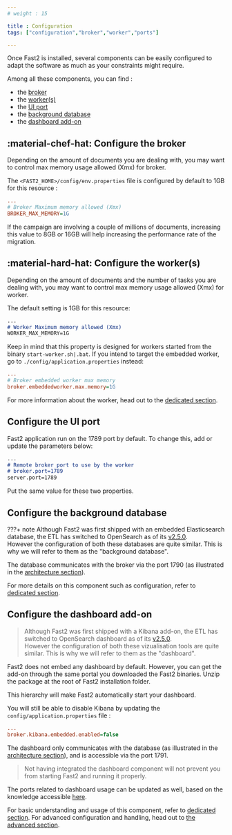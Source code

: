 ```yaml
---
# weight : 15

title : Configuration
tags: ["configuration","broker","worker","ports"]

---
```


Once Fast2 is installed, several components can be easily configured to adapt the software as much as your constraints might require.

Among all these components, you can find : 

- the [broker](#configure-the-broker)
- the [worker(s)](#configure-the-workers)
- the [UI port](#configure-the-ui-port)
- the [background database](#configure-the-background-database)
- the [dashboard add-on](#configure-the-dashboard-add-on)

## :material-chef-hat: Configure the broker
Depending on the amount of documents you are dealing with, you may want to control max memory usage allowed (Xmx) for broker. 

The `<FAST2_HOME>/config/env.properties` file is configured by default to 1GB for this resource :

```ini
...
# Broker Maximum memory allowed (Xmx)
BROKER_MAX_MEMORY=1G
```

If the campaign are involving a couple of millions of documents, increasing this value to 8GB or 16GB will help increasing the performance rate of the migration.

## :material-hard-hat: Configure the worker(s)
Depending on the amount of documents and the number of tasks you are dealing with, you may want to control max memory usage allowed (Xmx) for worker.

The default setting is 1GB for this resource:
```` markdown title="./config/env.properties"
...
# Worker Maximum memory allowed (Xmx)
WORKER_MAX_MEMORY=1G
````

Keep in mind that this property is designed for workers started from the binary `start-worker.sh|.bat`. If you intend to target the embedded worker, go to `./config/application.properties` instead:
```ini
...
# Broker embedded worker max memory
broker.embeddedworker.max.memory=1G
```

For more information about the worker, head out to the [dedicated section](/documentation/advanced/workers/).

## Configure the UI port

Fast2 application run on the 1789 port by default. To change this, add or update the parameters below:

```` markdown title="/config/application.properties" hl_lines="4"
...
# Remote broker port to use by the worker
# broker.port=1789
server.port=1789
````

Put the same value for these two properties.

## Configure the background database

???+ note
    Although Fast2 was first shipped with an embedded Elasticsearch database, the ETL has switched to OpenSearch as of its [v2.5.0](/release-note/release-note-2-5-0/). <br/>However the configuration of both these databases are quite similar. This is why we will refer to them as the "background database".

The database communicates with the broker via the port 1790 (as illustrated in the [architecture section](/documentation/presentation/#architecture)).

For more details on this component such as configuration, refer to [dedicated section](/documentation/elasticsearch).


## Configure the dashboard add-on

> Although Fast2 was first shipped with a Kibana add-on, the ETL has switched to OpenSearch dashboard as of its [v2.5.0](/release-note/release-note-2-5-0/). <br/>However the configuration of both these vizualisation tools are quite similar. This is why we will refer to them as the "dashboard".

Fast2 does not embed any dashboard by default. However, you can get the add-on through the same portal you downloaded the Fast2 binaries. Unzip the package at the root of Fast2 installation folder.

This hierarchy will make Fast2 automatically start your dashboard. 

You will still be able to disable Kibana by updating the `config/application.properties` file : 
```ini
...
broker.kibana.embedded.enabled=false
```

The dashboard only communicates with the database (as illustrated in the [architecture section](/documentation/presentation/#architecture)), and is accessible via the port 1791.

> Not having integrated the dashboard component will not prevent you from starting Fast2 and running it properly.

The ports related to dashboard usage can be updated as well, based on the knowledge accessible [here](/documentation/advanced/kibana#kibana-ports).

For basic understanding and usage of this component, refer to [dedicated section](/documentation/advanced/kibana/).
For advanced configuration and handling, head out to [the advanced section](/documentation/advanced/kibana_next_level/).

